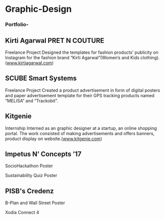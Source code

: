 # Graphic-Design
### Portfolio-

## Kirti Agarwal PRET N COUTURE
Freelance Project
Designed the templates for fashion products’ publicity on Instagram for the
fashion brand “Kirti Agarwal”(Women’s and Kids clothing).
(www.kirtiagarwal.com)


## SCUBE Smart Systems
Freelance Project
Created a product advertisement in form of digital posters and paper
advertisement template for their GPS tracking products named “MELISA” and
“Trackobit”.

##  Kitgenie
Internship
Interned as an graphic designer at a startup, an online shopping portal. The
work consisted of making advertisements and offers banners, product display
on website.(www.kitgenie.com)

## Impetus N’ Concepts ’17
SocioHackathon Poster

Sustainability Quiz Poster

## PISB's Credenz
B-Plan and Wall Street Poster

Xodia Connect 4
